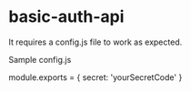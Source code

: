 # basic-auth-api

It requires a config.js file to work as expected.

Sample config.js

module.exports = {
    secret: 'yourSecretCode'
}
